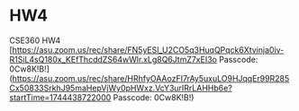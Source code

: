 # HW4
CSE360 HW4
[https://asu.zoom.us/rec/share/FN5yESl_U2CO5q3HuqQPqck6Xtvinja0iv-R1SiL4sQ180x_KEfThcddZS64wWlr.xLg8Q6JtmZ7xEI3o
Passcode: 0Cw8K!B!](https://asu.zoom.us/rec/share/HRhfyOAAozFI7rAy5uxuLO9HJqqEr99R285Cx50833SrkhJ95maHepVjWy0pHWxz.VcY3urIRrLAHHb6e?startTime=1744438722000
Passcode: 0Cw8K!B!)
